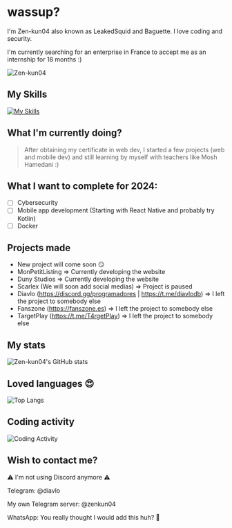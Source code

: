 # wassup?

I'm Zen-kun04 also known as LeakedSquid and Baguette. I love coding and security.

I'm currently searching for an enterprise in France to accept me as an internship for 18 months :)

<p align="left"> <img src="https://komarev.com/ghpvc/?username=Zen-kun04&label=Profile%20views&color=0e75b6&style=flat" alt="Zen-kun04" /> </p>

## My Skills
[![My Skills](https://skillicons.dev/icons?i=androidstudio,bash,bots,cloudflare,css,discord,figma,flask,git,html,idea,java,js,linkedin,linux,maven,md,mysql,netlify,nextjs,nodejs,php,prisma,python,react,redis,regex,scss,sqlite,symfony,tailwind,tauri,ts,twitter,vercel,visualstudio,vscode)](https://skillicons.dev)
## What I'm currently doing?
> After obtaining my certificate in web dev, I started a few projects (web and mobile dev) and still learning by myself with teachers like Mosh Hamedani :)

## What I want to complete for 2024:
- [ ] Cybersecurity
- [ ] Mobile app development (Starting with React Native and probably try Kotlin)
- [ ] Docker

## Projects made
- New project will come soon 😏
- MonPetitListing => Currently developing the website
- Duny Studios => Currently developing the website
- Scarlex (We will soon add social medias) => Project is paused
- Diavlo (https://discord.gg/programadores | https://t.me/diavlodb) => I left the project to somebody else
- Fanszone (https://fanszone.es) => I left the project to somebody else
- TargetPlay (https://t.me/T4rgetPlay) => I left the project to somebody else

## My stats
![Zen-kun04's GitHub stats](https://github-readme-stats.vercel.app/api?username=zen-kun04&show_icons=true&theme=radical)

## Loved languages 😍
![Top Langs](https://github-readme-stats.vercel.app/api/top-langs/?username=zen-kun04)

## Coding activity
![Coding Activity](https://github-readme-stats.vercel.app/api/wakatime?username=DonBaguette)

## Wish to contact me?
⚠️ I'm not using Discord anymore ⚠️

Telegram: @diavlo

My own Telegram server: @zenkun04

WhatsApp: You really thought I would add this huh? 🤣

